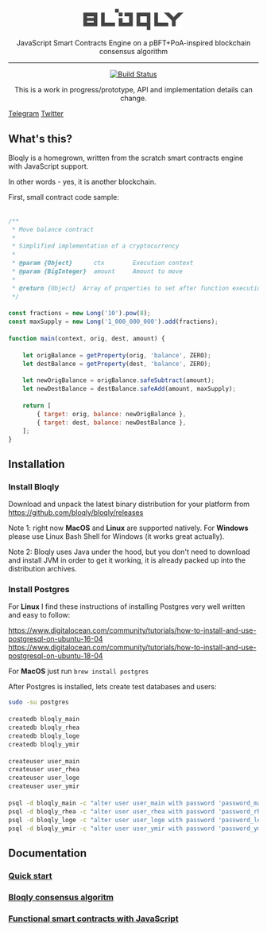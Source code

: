 
<p align="center">
<img src="resources/logo.svg" width="40%"/>
</p>    
<p align="center">JavaScript Smart Contracts Engine on a pBFT+PoA-inspired blockchain consensus algorithm</p>


---  
<p align="center">
<a href="https://ktlint.github.io/"><img src="https://img.shields.io/badge/code%20style-%E2%9D%A4-FF4081.svg" alt="Build Status"></a>
</p> 

<p align="center">
This is a work in progress/prototype, API and implementation details can change.
</p>     

[Telegram](https://t.me/joinchat/B45otRIISgdmc6u2AwC9Cg)
[Twitter](https://twitter.com/slava_snezhkov)

## What's this?

Bloqly is a homegrown, written from the scratch smart contracts engine with JavaScript support.

In other words  - yes, it is another blockchain.

First, small contract code sample:

```JavaScript

/**
 * Move balance contract
 *
 * Simplified implementation of a cryptocurrency
 *
 * @param {Object}      ctx        Execution context
 * @param {BigInteger}  amount     Amount to move
 *
 * @return {Object}  Array of properties to set after function execution
 */

const fractions = new Long('10').pow(8);
const maxSupply = new Long('1_000_000_000').add(fractions);

function main(context, orig, dest, amount) {

    let origBalance = getProperty(orig, 'balance', ZERO);
    let destBalance = getProperty(dest, 'balance', ZERO);

    let newOrigBalance = origBalance.safeSubtract(amount);
    let newDestBalance = destBalance.safeAdd(amount, maxSupply);

    return [
        { target: orig, balance: newOrigBalance },
        { target: dest, balance: newDestBalance },
    ];
}
```

## Installation

### Install Bloqly

Download and unpack the latest binary distribution for your platform from https://github.com/bloqly/bloqly/releases

Note 1: right now **MacOS** and **Linux** are supported natively. 
For **Windows** please use Linux Bash Shell for Windows (it works great actually).

Note 2:  Bloqly uses Java under the hood, but you don't need to download and install JVM in order to get it working, 
it is already packed up into the distribution archives.

### Install Postgres

For **Linux** I find these instructions of installing Postgres very well written and easy to follow:

https://www.digitalocean.com/community/tutorials/how-to-install-and-use-postgresql-on-ubuntu-16-04
https://www.digitalocean.com/community/tutorials/how-to-install-and-use-postgresql-on-ubuntu-18-04

For **MacOS** just run `brew install postgres`

After Postgres is installed, lets create test databases and users:

```bash
sudo -su postgres

createdb bloqly_main
createdb bloqly_rhea
createdb bloqly_loge
createdb bloqly_ymir

createuser user_main
createuser user_rhea
createuser user_loge
createuser user_ymir

psql -d bloqly_main -c "alter user user_main with password 'password_main';"
psql -d bloqly_rhea -c "alter user user_rhea with password 'password_rhea';"
psql -d bloqly_loge -c "alter user user_loge with password 'password_loge';"
psql -d bloqly_ymir -c "alter user user_ymir with password 'password_ymir';"
```

## Documentation
### [Quick start](https://github.com/bloqly/bloqly/wiki/Quick-Start)
### [Bloqly consensus algoritm](https://github.com/bloqly/bloqly/wiki/Bloqly-Consensus-Algorithm)
### [Functional smart contracts with JavaScript](https://github.com/bloqly/bloqly/wiki/PureAttributes)

